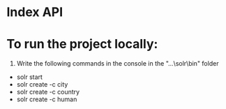 # Index API

# To run the project locally:
1. Write the following commands in the console in the "...\solr\bin" folder
* solr start
* solr create -c city
* solr create -c country
* solr create -c human
